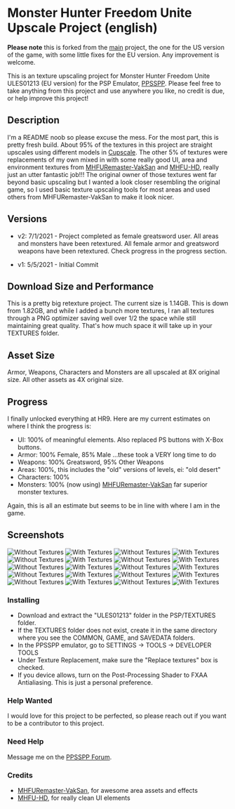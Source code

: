 # Monster Hunter Freedom Unite Upscale Project (english)

**Please note** this is forked from the [main](https://github.com/three5media/mfhu-hd-retexture) project, the one for the US version of the game, with some little fixes for the EU version. Any improvement is welcome.

This is an texture upscaling project for Monster Hunter Freedom Unite ULES01213 (EU version) for the PSP Emulator, [PPSSPP](https://www.ppsspp.org/).  Please feel free to take anything from this project and use anywhere you like, no credit is due, or help improve this project!

## Description

I'm a README noob so please excuse the mess.  For the most part, this is pretty fresh build.  About 95% of the textures in this project are straight upscales using different models in [Cupscale](https://github.com/n00mkrad/cupscale).  The other 5% of textures were replacements of my own mixed in with some really good UI, area and environment textures from [MHFURemaster-VakSan](https://github.com/Klara-nihk/MHFURemaster-VakSan) and [MHFU-HD](https://github.com/grimmtusk/MHFU-HD), really just an utter fantastic job!!!  The original owner of those textures went far beyond basic upscaling but I wanted a look closer resembling the original game, so I used basic texture upscaling tools for most areas and used others from MHFURemaster-VakSan to make it look nicer.

## Versions

* v2: 7/1/2021 - Project completed as female greatsword user.  All areas and monsters have been retextured.  All female armor and greatsword weapons have been retextured.  Check progress in the progress section.

* v1: 5/5/2021 - Initial Commit

## Download Size and Performance

This is a pretty big retexture project.  The current size is 1.14GB.  This is down from 1.82GB, and while I added a bunch more textures, I ran all textures through a PNG optimizer saving well over 1/2 the space while still maintaining great quality. That's how much space it will take up in your TEXTURES folder.

## Asset Size

Armor, Weapons, Characters and Monsters are all upscaled at 8X original size.  All other assets as 4X original size.

## Progress

I finally unlocked everything at HR9.  Here are my current estimates on where I think the progress is:

* UI: 100% of meaningful elements.  Also replaced PS buttons with X-Box buttons.
* Armor: 100% Female, 85% Male ...these took a VERY long time to do
* Weapons: 100% Greatsword, 95% Other Weapons
* Areas: 100%, this includes the "old" versions of levels, ei: "old desert"
* Characters: 100%
* Monsters: 100% (now using) [MHFURemaster-VakSan](https://github.com/Klara-nihk/MHFURemaster-VakSan) far superior monster textures.

Again, this is all an estimate but seems to be in line with where I am in the game.

## Screenshots
![Without Textures](screenshots/1.jpg?raw=true "Without Textures")
![With Textures](screenshots/2.jpg?raw=true "With Textures")
![Without Textures](screenshots/3.jpg?raw=true "Without Textures")
![With Textures](screenshots/4.jpg?raw=true "With Textures")
![Without Textures](screenshots/5.jpg?raw=true "Without Textures")
![With Textures](screenshots/6.jpg?raw=true "With Textures")
![Without Textures](screenshots/7.jpg?raw=true "Without Textures")
![With Textures](screenshots/8.jpg?raw=true "With Textures")
![Without Textures](screenshots/9.jpg?raw=true "Without Textures")
![With Textures](screenshots/10.jpg?raw=true "With Textures")
![Without Textures](screenshots/11.jpg?raw=true "Without Textures")
![With Textures](screenshots/12.jpg?raw=true "With Textures")
![Without Textures](screenshots/13.jpg?raw=true "Without Textures")
![With Textures](screenshots/14.jpg?raw=true "With Textures")
![Without Textures](screenshots/15.jpg?raw=true "Without Textures")
![With Textures](screenshots/16.jpg?raw=true "With Textures")
![Without Textures](screenshots/17.jpg?raw=true "Without Textures")
![With Textures](screenshots/18.jpg?raw=true "With Textures")
![Without Textures](screenshots/19.jpg?raw=true "Without Textures")
![With Textures](screenshots/20.jpg?raw=true "With Textures")

### Installing

* Download and extract the "ULES01213" folder in the PSP/TEXTURES folder.
* If the TEXTURES folder does not exist, create it in the same directory where you see the COMMON, GAME, and SAVEDATA folders.
* In the PPSSPP emulator, go to SETTINGS -> TOOLS -> DEVELOPER TOOLS
* Under Texture Replacement, make sure the "Replace textures" box is checked.
* If you device allows, turn on the Post-Processing Shader to FXAA Antialiasing.  This is just a personal preference.

### Help Wanted

I would love for this project to be perfected, so please reach out if you want to be a contributor to this project.

### Need Help

Message me on the [PPSSPP Forum](https://forums.ppsspp.org/member.php?action=profile&uid=44735).

### Credits

* [MHFURemaster-VakSan](https://github.com/Klara-nihk/MHFURemaster-VakSan), for awesome area assets and effects
* [MHFU-HD](https://github.com/grimmtusk/MHFU-HD), for really clean UI elements

